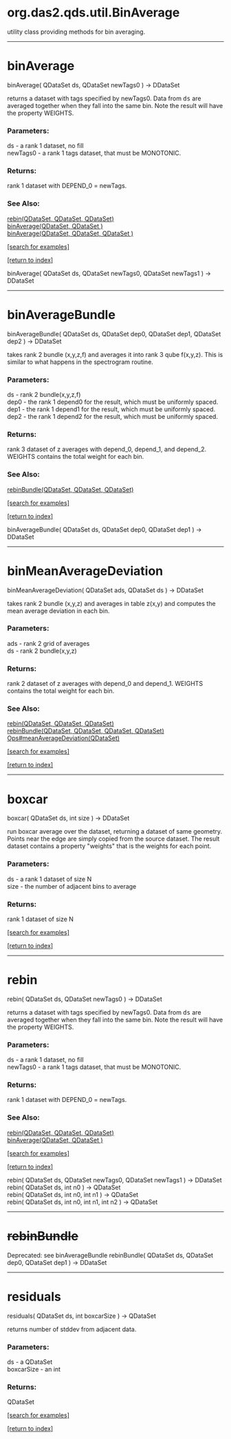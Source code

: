 # org.das2.qds.util.BinAverage

utility class providing methods for bin averaging.

***
<a name="binAverage"></a>
# binAverage
binAverage( QDataSet ds, QDataSet newTags0 ) &rarr; DDataSet

returns a dataset with tags specified by newTags0.  Data from <tt>ds</tt>
 are averaged together when they fall into the same bin.  Note the result
 will have the property WEIGHTS.

### Parameters:
ds - a rank 1 dataset, no fill
<br>newTags0 - a rank 1 tags dataset, that must be MONOTONIC.

### Returns:
rank 1 dataset with DEPEND_0 = newTags.
### See Also:
<a href='#rebin'>rebin(QDataSet, QDataSet, QDataSet)</a> <br>
<a href='#binAverage'>binAverage(QDataSet, QDataSet )</a> <br>
<a href='#binAverage'>binAverage(QDataSet, QDataSet, QDataSet )</a> <br>

<a href="https://github.com/autoplot/dev/search?q=binAverage&unscoped_q=binAverage">[search for examples]</a>

<a href="https://github.com/autoplot/documentation/blob/master/javadoc/index-all.md">[return to index]</a>

binAverage( QDataSet ds, QDataSet newTags0, QDataSet newTags1 ) &rarr; DDataSet<br>
***
<a name="binAverageBundle"></a>
# binAverageBundle
binAverageBundle( QDataSet ds, QDataSet dep0, QDataSet dep1, QDataSet dep2 ) &rarr; DDataSet

takes rank 2 bundle (x,y,z,f) and averages it into rank 3 qube f(x,y,z).  This is 
 similar to what happens in the spectrogram routine.

### Parameters:
ds - rank 2 bundle(x,y,z,f)
<br>dep0 - the rank 1 depend0 for the result, which must be uniformly spaced.
<br>dep1 - the rank 1 depend1 for the result, which must be uniformly spaced.
<br>dep2 - the rank 1 depend2 for the result, which must be uniformly spaced.

### Returns:
rank 3 dataset of z averages with depend_0, depend_1, and depend_2.  WEIGHTS contains the total weight for each bin.
### See Also:
<a href='#rebinBundle'>rebinBundle(QDataSet, QDataSet, QDataSet)</a> <br>

<a href="https://github.com/autoplot/dev/search?q=binAverageBundle&unscoped_q=binAverageBundle">[search for examples]</a>

<a href="https://github.com/autoplot/documentation/blob/master/javadoc/index-all.md">[return to index]</a>

binAverageBundle( QDataSet ds, QDataSet dep0, QDataSet dep1 ) &rarr; DDataSet<br>
***
<a name="binMeanAverageDeviation"></a>
# binMeanAverageDeviation
binMeanAverageDeviation( QDataSet ads, QDataSet ds ) &rarr; DDataSet

takes rank 2 bundle (x,y,z) and averages in table z(x,y) and computes the
 mean average deviation in each bin.

### Parameters:
ads - rank 2 grid of averages
<br>ds - rank 2 bundle(x,y,z)

### Returns:
rank 2 dataset of z averages with depend_0 and depend_1.  WEIGHTS contains the total weight for each bin.
### See Also:
<a href='#rebin'>rebin(QDataSet, QDataSet, QDataSet)</a> <br>
<a href='#rebinBundle'>rebinBundle(QDataSet, QDataSet, QDataSet, QDataSet)</a> <br>
<a href='Ops.md#meanAverageDeviation'>Ops#meanAverageDeviation(QDataSet)</a> <br>

<a href="https://github.com/autoplot/dev/search?q=binMeanAverageDeviation&unscoped_q=binMeanAverageDeviation">[search for examples]</a>

<a href="https://github.com/autoplot/documentation/blob/master/javadoc/index-all.md">[return to index]</a>

***
<a name="boxcar"></a>
# boxcar
boxcar( QDataSet ds, int size ) &rarr; DDataSet

run boxcar average over the dataset, returning a dataset of same geometry.  Points near the edge are simply copied from the
 source dataset.  The result dataset contains a property "weights" that is the weights for each point.

### Parameters:
ds - a rank 1 dataset of size N
<br>size - the number of adjacent bins to average

### Returns:
rank 1 dataset of size N

<a href="https://github.com/autoplot/dev/search?q=boxcar&unscoped_q=boxcar">[search for examples]</a>

<a href="https://github.com/autoplot/documentation/blob/master/javadoc/index-all.md">[return to index]</a>

***
<a name="rebin"></a>
# rebin
rebin( QDataSet ds, QDataSet newTags0 ) &rarr; DDataSet

returns a dataset with tags specified by newTags0.  Data from <tt>ds</tt>
 are averaged together when they fall into the same bin.  Note the result
 will have the property WEIGHTS.

### Parameters:
ds - a rank 1 dataset, no fill
<br>newTags0 - a rank 1 tags dataset, that must be MONOTONIC.

### Returns:
rank 1 dataset with DEPEND_0 = newTags.
### See Also:
<a href='#rebin'>rebin(QDataSet, QDataSet, QDataSet)</a> <br>
<a href='#binAverage'>binAverage(QDataSet, QDataSet )</a> <br>

<a href="https://github.com/autoplot/dev/search?q=rebin&unscoped_q=rebin">[search for examples]</a>

<a href="https://github.com/autoplot/documentation/blob/master/javadoc/index-all.md">[return to index]</a>

rebin( QDataSet ds, QDataSet newTags0, QDataSet newTags1 ) &rarr; DDataSet<br>
rebin( QDataSet ds, int n0 ) &rarr; QDataSet<br>
rebin( QDataSet ds, int n0, int n1 ) &rarr; QDataSet<br>
rebin( QDataSet ds, int n0, int n1, int n2 ) &rarr; QDataSet<br>
***
<a name="rebinBundle"></a>
# <del>rebinBundle</del>
Deprecated: see binAverageBundle
rebinBundle( QDataSet ds, QDataSet dep0, QDataSet dep1 ) &rarr; DDataSet<br>
***
<a name="residuals"></a>
# residuals
residuals( QDataSet ds, int boxcarSize ) &rarr; QDataSet

returns number of stddev from adjacent data.

### Parameters:
ds - a QDataSet
<br>boxcarSize - an int

### Returns:
QDataSet

<a href="https://github.com/autoplot/dev/search?q=residuals&unscoped_q=residuals">[search for examples]</a>

<a href="https://github.com/autoplot/documentation/blob/master/javadoc/index-all.md">[return to index]</a>

